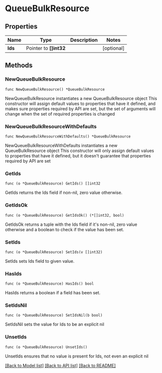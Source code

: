 # QueueBulkResource

## Properties

Name | Type | Description | Notes
------------ | ------------- | ------------- | -------------
**Ids** | Pointer to **[]int32** |  | [optional] 

## Methods

### NewQueueBulkResource

`func NewQueueBulkResource() *QueueBulkResource`

NewQueueBulkResource instantiates a new QueueBulkResource object
This constructor will assign default values to properties that have it defined,
and makes sure properties required by API are set, but the set of arguments
will change when the set of required properties is changed

### NewQueueBulkResourceWithDefaults

`func NewQueueBulkResourceWithDefaults() *QueueBulkResource`

NewQueueBulkResourceWithDefaults instantiates a new QueueBulkResource object
This constructor will only assign default values to properties that have it defined,
but it doesn't guarantee that properties required by API are set

### GetIds

`func (o *QueueBulkResource) GetIds() []int32`

GetIds returns the Ids field if non-nil, zero value otherwise.

### GetIdsOk

`func (o *QueueBulkResource) GetIdsOk() (*[]int32, bool)`

GetIdsOk returns a tuple with the Ids field if it's non-nil, zero value otherwise
and a boolean to check if the value has been set.

### SetIds

`func (o *QueueBulkResource) SetIds(v []int32)`

SetIds sets Ids field to given value.

### HasIds

`func (o *QueueBulkResource) HasIds() bool`

HasIds returns a boolean if a field has been set.

### SetIdsNil

`func (o *QueueBulkResource) SetIdsNil(b bool)`

 SetIdsNil sets the value for Ids to be an explicit nil

### UnsetIds
`func (o *QueueBulkResource) UnsetIds()`

UnsetIds ensures that no value is present for Ids, not even an explicit nil

[[Back to Model list]](../README.md#documentation-for-models) [[Back to API list]](../README.md#documentation-for-api-endpoints) [[Back to README]](../README.md)



